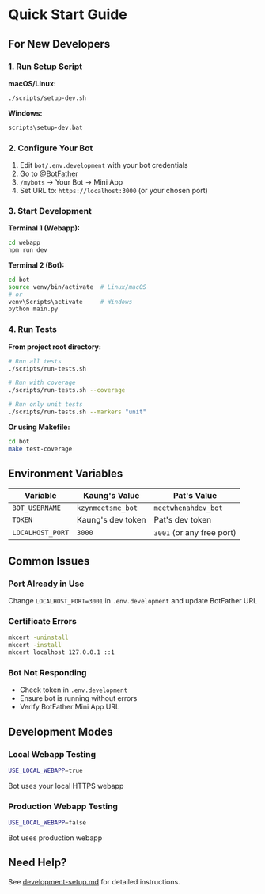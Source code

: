 # Quick Start Guide

## For New Developers

### 1. Run Setup Script

**macOS/Linux:**
```bash
./scripts/setup-dev.sh
```

**Windows:**
```cmd
scripts\setup-dev.bat
```

### 2. Configure Your Bot

1. Edit `bot/.env.development` with your bot credentials
2. Go to [@BotFather](https://t.me/BotFather)
3. `/mybots` → Your Bot → Mini App
4. Set URL to: `https://localhost:3000` (or your chosen port)

### 3. Start Development

**Terminal 1 (Webapp):**
```bash
cd webapp
npm run dev
```

**Terminal 2 (Bot):**
```bash
cd bot
source venv/bin/activate  # Linux/macOS
# or
venv\Scripts\activate     # Windows
python main.py
```

### 4. Run Tests

**From project root directory:**
```bash
# Run all tests
./scripts/run-tests.sh

# Run with coverage
./scripts/run-tests.sh --coverage

# Run only unit tests
./scripts/run-tests.sh --markers "unit"
```

**Or using Makefile:**
```bash
cd bot
make test-coverage
```

## Environment Variables

| Variable | Kaung's Value | Pat's Value |
|----------|------------|----------------|
| `BOT_USERNAME` | `kzynmeetsme_bot` | `meetwhenahdev_bot` |
| `TOKEN` | Kaung's dev token | Pat's dev token |
| `LOCALHOST_PORT` | `3000` | `3001` (or any free port) |

## Common Issues

### Port Already in Use
Change `LOCALHOST_PORT=3001` in `.env.development` and update BotFather URL

### Certificate Errors
```bash
mkcert -uninstall
mkcert -install
mkcert localhost 127.0.0.1 ::1
```

### Bot Not Responding
- Check token in `.env.development`
- Ensure bot is running without errors
- Verify BotFather Mini App URL

## Development Modes

### Local Webapp Testing
```bash
USE_LOCAL_WEBAPP=true
```
Bot uses your local HTTPS webapp

### Production Webapp Testing
```bash
USE_LOCAL_WEBAPP=false
```
Bot uses production webapp

## Need Help?

See [development-setup.md](development-setup.md) for detailed instructions.
